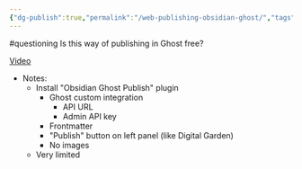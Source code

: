 ```yaml
---
{"dg-publish":true,"permalink":"/web-publishing-obsidian-ghost/","tags":["#questioning"],"noteIcon":"2"}
---
```


#questioning 
Is this way of publishing in Ghost free?

[Video](https://www.youtube.com/watch?v=hdXjX6Pp5Y8)
- Notes:
	- Install "Obsidian Ghost Publish" plugin
		- Ghost custom integration
			- API URL
			- Admin API key
		- Frontmatter
		- "Publish" button on left panel (like Digital Garden)
		- No images
	- Very limited